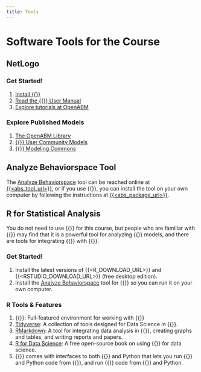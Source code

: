 ```yaml
---
title: Tools
---
```


# Software Tools for the Course

## NetLogo

### Get Started!

1. [Install {{<NETLOGO>}}](https://ccl.northwestern.edu/netlogo/download.shtml)
2. [Read the {{<NETLOGO>}} User Manual](https://ccl.northwestern.edu/netlogo/docs/)
3. [Explore tutorials at OpenABM](https://www.comses.net/resources/education/)

### Explore Published Models

1. [The OpenABM Library](https://www.comses.net/codebases/)
2. [{{<NETLOGO>}} User Community Models](https://ccl.northwestern.edu/netlogo/models/community/)
3. [{{<NETLOGO>}} Modeling Commons](https://modelingcommons.org/)

## Analyze Behaviorspace Tool

The [Analyze Behaviorspace]({{<abs_tool_url>}}) tool can be reached online at 
[{{<abs_tool_url>}}]({{<abs_tool_url>}}), or if you use {{<RSTATS>}}, you can install the tool 
on your own computer by following the instructions at [{{<abs_package_url>}}]({{<abs_package_url>}}).

## R for Statistical Analysis

You do not need to use {{<RSTATS>}} for this course, but people who are
familiar with {{<RSTATS>}} may find that it is a powerful tool for analyzing
{{<NETLOGO>}} models, and there are tools for integrating {{<NETLOGO>}} with
{{<RSTATS>}}.


### Get Started!

1. Install the latest versions of {{<R_DOWNLOAD_URL>}} and 
   {{<RSTUDIO_DOWNLOAD_URL>}} (free desktop edition).
2. Install the [Analyze Behaviorspace]({{<abs_package_url>}}) tool for {{<RSTATS>}} so you can run
   it on your own computer.

### R Tools & Features

1. {{<RSTUDIO>}}: Full-featured environment for working with {{<RSTATS>}}
2. [Tidyverse](https://www.tidyverse.org/): A collection of tools designed for
   Data Science in {{<RSTATS>}}.
3. [RMarkdown](https://rmarkdown.rstudio.com/): A tool for integrating data
   analysis in {{<RSTATS>}}, creating graphs and tables, and writing reports 
   and papers.
4. [R for Data Science](https://r4ds.had.co.nz/): A free open-source book on
   using {{<RSTATS>}} for data science.
5. {{<NETLOGO>}} comes with interfaces to both {{<RSTATS>}} and Python that lets 
   you run {{<RSTATS>}} and Python code from {{<NETLOGO>}}, and run 
   {{<NETLOGO>}} code from {{<RSTATS>}} and Python.
